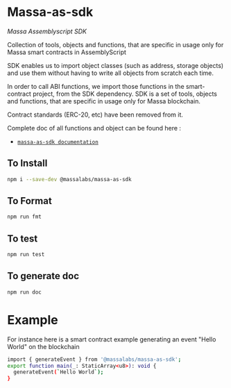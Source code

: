 # Massa-as-sdk

_Massa Assemblyscript SDK_

Collection of tools, objects and functions, that are specific in usage only for Massa smart contracts in AssemblyScript 

SDK enables us to import object classes (such as address, storage objects) and use them without having to write all objects from scratch each time.

In order to call ABI functions, we import those functions in the smart-contract project, from the SDK dependency.
SDK is a set of tools, objects and functions, that are specific in usage only for Massa blockchain.

Contract standards (ERC-20, etc) have been removed from it.

Complete doc of all functions and object can be found here : 

- [`massa-as-sdk documentation`](https://as-sdk.docs.massa.net)

## To Install
```sh
npm i --save-dev @massalabs/massa-as-sdk
```
## To Format
```sh
npm run fmt
```

## To test
```sh
npm run test
```

## To generate doc
```sh
npm run doc
```

# Example

For instance here is a smart contract example generating an event "Hello World" on the blockchain 

```sh
import { generateEvent } from '@massalabs/massa-as-sdk';
export function main(_: StaticArray<u8>): void {
  generateEvent(`Hello World`);
}
```
